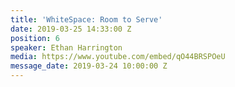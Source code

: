 ```yaml
---
title: 'WhiteSpace: Room to Serve'
date: 2019-03-25 14:33:00 Z
position: 6
speaker: Ethan Harrington
media: https://www.youtube.com/embed/qO44BRSPOeU
message_date: 2019-03-24 10:00:00 Z
---
```


